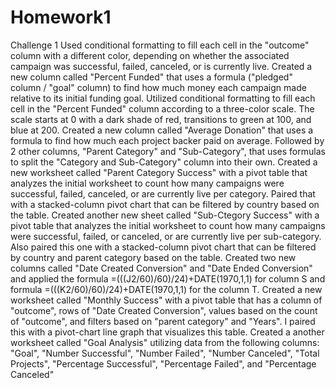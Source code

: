 # Homework1
Challenge 1
Used conditional formatting to fill each cell in the "outcome" column with a different color, depending on whether the associated campaign was successful, failed, canceled, or is currently live.
Created a new column called "Percent Funded" that uses a formula ("pledged" column / "goal" column) to find how much money each campaign made relative to its initial funding goal.
Utilized conditional formatting to fill each cell in the "Percent Funded" column according to a three-color scale. The scale starts at 0 with a dark shade of red, transitions to green at 100, and blue at 200.
Created a new column called "Average Donation" that uses a formula to find how much each project backer paid on average. Followed by 2 other columns, "Parent Category" and "Sub-Category", that uses formulas to split the "Category and Sub-Category" column into their own.
Created a new worksheet called "Parent Category Success" with a pivot table that analyzes the initial worksheet to count how many campaigns were successful, failed, canceled, or are currently live per category. Paired that with a stacked-column pivot chart that can be filtered by country based on the table.
Created another new sheet called "Sub-Ctegory Success" with a pivot table that analyzes the initial worksheet to count how many campaigns were successful, failed, or canceled, or are currently live per sub-category. Also paired this one with a stacked-column pivot chart that can be filtered by country and parent category based on the table.
Created two new columns called "Date Created Conversion" and "Date Ended Conversion" and applied the formula =(((J2/60)/60)/24)+DATE(1970,1,1) for column S and formula =(((K2/60)/60)/24)+DATE(1970,1,1) for the column T.
Created a new worksheet called "Monthly Success" with a pivot table that has a column of "outcome", rows of "Date Created Conversion", values based on the count of "outcome", and filters based on "parent category" and "Years". I paired this with a pivot-chart line graph that visualizes this table.
Created a another worksheet called "Goal Analysis" utilizing data from the following columns: "Goal", "Number Successful", "Number Failed", "Number Canceled", "Total Projects", "Percentage Successful", "Percentage Failed", and "Percentage Canceled"
